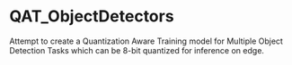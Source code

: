 # QAT_ObjectDetectors
Attempt to create a Quantization Aware Training model for Multiple Object Detection Tasks which can be 8-bit quantized for inference on edge.
